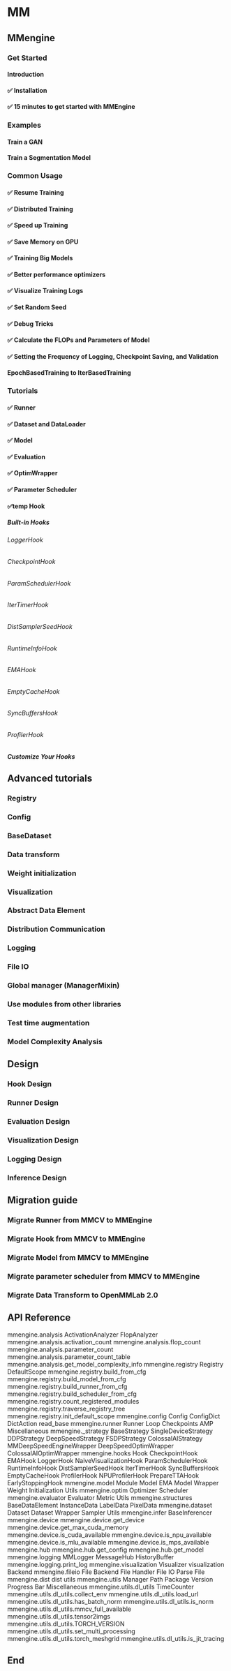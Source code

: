# MM

## MMengine

### Get Started

#### Introduction

#### ✅ Installation

#### ✅ 15 minutes to get started with MMEngine

### Examples

#### Train a GAN

#### Train a Segmentation Model

### Common Usage

#### ✅ Resume Training

#### ✅ Distributed Training

#### ✅ Speed up Training

#### ✅ Save Memory on GPU

#### ✅ Training Big Models

#### ✅ Better performance optimizers

#### ✅ Visualize Training Logs

#### ✅ Set Random Seed

#### ✅ Debug Tricks

#### ✅ Calculate the FLOPs and Parameters of Model

#### ✅ Setting the Frequency of Logging, Checkpoint Saving, and Validation

#### EpochBasedTraining to IterBasedTraining

### Tutorials

#### ✅ Runner

#### ✅ Dataset and DataLoader

#### ✅ Model

#### ✅ Evaluation

#### ✅ OptimWrapper

#### ✅ Parameter Scheduler

#### ✅temp Hook

##### Built-in Hooks

###### LoggerHook

###### CheckpointHook

###### ParamSchedulerHook

###### IterTimerHook

###### DistSamplerSeedHook

###### RuntimeInfoHook

###### EMAHook

###### EmptyCacheHook

###### SyncBuffersHook

###### ProfilerHook

##### Customize Your Hooks

## Advanced tutorials

### Registry

### Config

### BaseDataset

### Data transform

### Weight initialization

### Visualization

### Abstract Data Element

### Distribution Communication

### Logging

### File IO

### Global manager (ManagerMixin)

### Use modules from other libraries

### Test time augmentation

### Model Complexity Analysis

## Design

### Hook Design

### Runner Design

### Evaluation Design

### Visualization Design

### Logging Design

### Inference Design

## Migration guide

### Migrate Runner from MMCV to MMEngine

### Migrate Hook from MMCV to MMEngine

### Migrate Model from MMCV to MMEngine

### Migrate parameter scheduler from MMCV to MMEngine

### Migrate Data Transform to OpenMMLab 2.0

## API Reference

mmengine.analysis
ActivationAnalyzer
FlopAnalyzer
mmengine.analysis.activation_count
mmengine.analysis.flop_count
mmengine.analysis.parameter_count
mmengine.analysis.parameter_count_table
mmengine.analysis.get_model_complexity_info
mmengine.registry
Registry
DefaultScope
mmengine.registry.build_from_cfg
mmengine.registry.build_model_from_cfg
mmengine.registry.build_runner_from_cfg
mmengine.registry.build_scheduler_from_cfg
mmengine.registry.count_registered_modules
mmengine.registry.traverse_registry_tree
mmengine.registry.init_default_scope
mmengine.config
Config
ConfigDict
DictAction
read_base
mmengine.runner
Runner
Loop
Checkpoints
AMP
Miscellaneous
mmengine._strategy
BaseStrategy
SingleDeviceStrategy
DDPStrategy
DeepSpeedStrategy
FSDPStrategy
ColossalAIStrategy
MMDeepSpeedEngineWrapper
DeepSpeedOptimWrapper
ColossalAIOptimWrapper
mmengine.hooks
Hook
CheckpointHook
EMAHook
LoggerHook
NaiveVisualizationHook
ParamSchedulerHook
RuntimeInfoHook
DistSamplerSeedHook
IterTimerHook
SyncBuffersHook
EmptyCacheHook
ProfilerHook
NPUProfilerHook
PrepareTTAHook
EarlyStoppingHook
mmengine.model
Module
Model
EMA
Model Wrapper
Weight Initialization
Utils
mmengine.optim
Optimizer
Scheduler
mmengine.evaluator
Evaluator
Metric
Utils
mmengine.structures
BaseDataElement
InstanceData
LabelData
PixelData
mmengine.dataset
Dataset
Dataset Wrapper
Sampler
Utils
mmengine.infer
BaseInferencer
mmengine.device
mmengine.device.get_device
mmengine.device.get_max_cuda_memory
mmengine.device.is_cuda_available
mmengine.device.is_npu_available
mmengine.device.is_mlu_available
mmengine.device.is_mps_available
mmengine.hub
mmengine.hub.get_config
mmengine.hub.get_model
mmengine.logging
MMLogger
MessageHub
HistoryBuffer
mmengine.logging.print_log
mmengine.visualization
Visualizer
visualization Backend
mmengine.fileio
File Backend
File Handler
File IO
Parse File
mmengine.dist
dist
utils
mmengine.utils
Manager
Path
Package
Version
Progress Bar
Miscellaneous
mmengine.utils.dl_utils
TimeCounter
mmengine.utils.dl_utils.collect_env
mmengine.utils.dl_utils.load_url
mmengine.utils.dl_utils.has_batch_norm
mmengine.utils.dl_utils.is_norm
mmengine.utils.dl_utils.mmcv_full_available
mmengine.utils.dl_utils.tensor2imgs
mmengine.utils.dl_utils.TORCH_VERSION
mmengine.utils.dl_utils.set_multi_processing
mmengine.utils.dl_utils.torch_meshgrid
mmengine.utils.dl_utils.is_jit_tracing

## End
